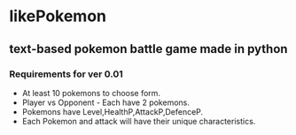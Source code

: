 # likePokemon 
## text-based pokemon battle game made in python

### Requirements for ver 0.01

* At least 10 pokemons to choose form.
* Player vs Opponent - Each have 2 pokemons.
* Pokemons have Level,HealthP,AttackP,DefenceP.
* Each Pokemon and attack will have their unique characteristics.

